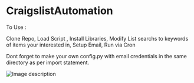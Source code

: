 # CraigslistAutomation
To Use : 

Clone Repo, Load Script , Install Libraries, Modify List searchs to keywords of items your interested in, Setup Email, Run via Cron 

Dont forget to make your own config.py with email credentials in the same directory as per import statement. 

![Image description](https://www.roamingviews.com/wp-content/uploads/2020/04/cl.jpg)
